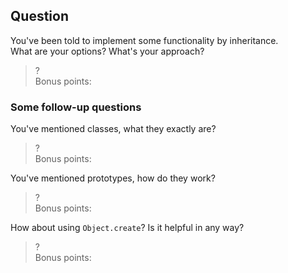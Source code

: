 Question
--------

You've been told to implement some functionality by inheritance.  
What are your options? What's your approach?
> ?  
> Bonus points:


### Some follow-up questions

You've mentioned classes, what they exactly are?
> ?  
> Bonus points:

You've mentioned prototypes, how do they work?
> ?  
> Bonus points:

How about using `Object.create`? Is it helpful in any way?
> ?  
> Bonus points: